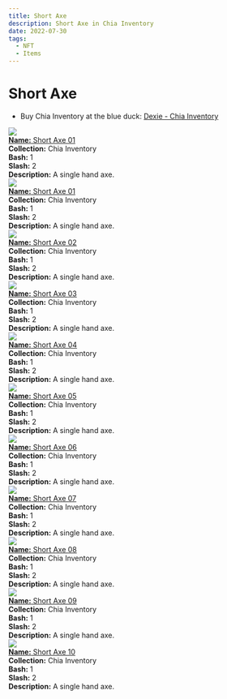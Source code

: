 ```yaml
---
title: Short Axe
description: Short Axe in Chia Inventory
date: 2022-07-30
tags:
  - NFT
  - Items
---
```


# Short Axe

- Buy Chia Inventory at the blue duck: [Dexie - Chia Inventory](https://dexie.space/offers/col16fpva26fhdjp2echs3cr7c30gzl7qe67hu9grtsjcqldz354asjsyzp6wx/xch)

<div class="item_thumbnail_detail">
<img src="https://nlw33pw4fgldbxdwsayln63luxi5pu3c7kdscrg2nmjbodzx.arweave.net/au29v_twpljDcdpAwtvtrpdHX0_2L6hyFE2msSFw83E"><br/>
<div><a href="https://www.spacescan.io/xch/coin/0xb44b291e574b290b34b963097bf696aad7cefd6045778de7838c0c9ef5cefe30"><strong>Name:</strong> Short Axe 01</a></div>
<div><strong>Collection:</strong> Chia Inventory</div>
<div><strong>Bash:</strong> 1</div>
<div><strong>Slash:</strong> 2</div>
<div><strong>Description:</strong> A single hand axe.</div>
</div>
<div class="item_thumbnail_detail">
<img src="https://vturlmxazoxjvcxvob3syr23busmfgvahef4qdtzk4kvpuambafq.arweave.net/rOkVsuDLrpqK9XB3LEdbDSTCmqA5C8gOeVcVV9AMCAs"><br/>
<div><a href="https://www.spacescan.io/xch/coin/0xaafcecad845a9c4233af93223184654cfa47c2280001f31da329c54c6f3b46a9"><strong>Name:</strong> Short Axe 01</a></div>
<div><strong>Collection:</strong> Chia Inventory</div>
<div><strong>Bash:</strong> 1</div>
<div><strong>Slash:</strong> 2</div>
<div><strong>Description:</strong> A single hand axe.</div>
</div>
<div class="item_thumbnail_detail">
<img src="https://vn32g5azidaa2tmagrxgiju5j7kms2pjimszregaqvyzngte.arweave.net/q3ejdB-lA-wA1NgDRuZCadT9TJaelD_JZiQwIVxlppk"><br/>
<div><a href="https://www.spacescan.io/xch/coin/0x1bdf031c9971d26b037f7f7604e399f9d2f120f195b1d386a15a7c82a4b50da9"><strong>Name:</strong> Short Axe 02</a></div>
<div><strong>Collection:</strong> Chia Inventory</div>
<div><strong>Bash:</strong> 1</div>
<div><strong>Slash:</strong> 2</div>
<div><strong>Description:</strong> A single hand axe.</div>
</div>
<div class="item_thumbnail_detail">
<img src="https://5oblp26gwbmwirl7c4fiqdktnmlctqhezc5yyllsunkhaxa.arweave.net/6-4K368awWW_RFfxcK_iA1TaxYpwOTIu4wtcqN-UcFw"><br/>
<div><a href="https://www.spacescan.io/xch/coin/0xbabd886dc22da2dd7859959e4c0fff70b1632abb966bed7aee8af6b12b452ad8"><strong>Name:</strong> Short Axe 03</a></div>
<div><strong>Collection:</strong> Chia Inventory</div>
<div><strong>Bash:</strong> 1</div>
<div><strong>Slash:</strong> 2</div>
<div><strong>Description:</strong> A single hand axe.</div>
</div>
<div class="item_thumbnail_detail">
<img src="https://srstusnh6cfqcfa5ubiapuegw3si7v3zoquiqlgfilwi6zi6yq.arweave.net/lGU6SafwiwEUHaBQB9CGtuSP13l0KI_gsxULsj2UexE"><br/>
<div><a href="https://www.spacescan.io/xch/coin/0xd55da68138dad0bf1dd977fd2b41c8884fb3cb15a3204fd3c75f82779c3edec3"><strong>Name:</strong> Short Axe 04</a></div>
<div><strong>Collection:</strong> Chia Inventory</div>
<div><strong>Bash:</strong> 1</div>
<div><strong>Slash:</strong> 2</div>
<div><strong>Description:</strong> A single hand axe.</div>
</div>
<div class="item_thumbnail_detail">
<img src="https://vtpjmzxl4oizub4suphghonbrrlckvowujekclmybabnmpup.arweave.net/rN6WZuvjkZoHkqPOY7-mhjFYlVd_aiSKEtmAgC1j6PA"><br/>
<div><a href="https://www.spacescan.io/xch/coin/0x2aa577ed89ec4416a6fadade40b7a8beedcfb8e7156c44a5de8d9ac8c7f2f9f2"><strong>Name:</strong> Short Axe 05</a></div>
<div><strong>Collection:</strong> Chia Inventory</div>
<div><strong>Bash:</strong> 1</div>
<div><strong>Slash:</strong> 2</div>
<div><strong>Description:</strong> A single hand axe.</div>
</div>
<div class="item_thumbnail_detail">
<img src="https://qdiujtpyvhcfpo6stgds4qclrsts2zs6pajebdrymfbaoaw4.arweave.net/g_NFEzfipxFe7_0pmHLkBLjKctZl54EkC-OOGFCBwLc"><br/>
<div><a href="https://www.spacescan.io/xch/coin/0x260c26f09082a6df3e0e6212b8068b1f58e21195341224116a435e5522fceacc"><strong>Name:</strong> Short Axe 06</a></div>
<div><strong>Collection:</strong> Chia Inventory</div>
<div><strong>Bash:</strong> 1</div>
<div><strong>Slash:</strong> 2</div>
<div><strong>Description:</strong> A single hand axe.</div>
</div>
<div class="item_thumbnail_detail">
<img src="https://ziuivzhifikxr47q2koo4isrzvc4feq235gsglvgqcse52ti.arweave.net/yii-K5OgqFXjz8NKc7iJRzUX_CkhrfTSMupoC_kTupo"><br/>
<div><a href="https://www.spacescan.io/xch/coin/0xba52ea9e368c668ee33950041730e6fc18fee0f408fefd6c13e504ae189cb8ba"><strong>Name:</strong> Short Axe 07</a></div>
<div><strong>Collection:</strong> Chia Inventory</div>
<div><strong>Bash:</strong> 1</div>
<div><strong>Slash:</strong> 2</div>
<div><strong>Description:</strong> A single hand axe.</div>
</div>
<div class="item_thumbnail_detail">
<img src="https://3i5rgbhhgoahsxr6ldo5ca42jxg45h3q7saebbnore2rmgnfhe.arweave.net/2jsTBOczgHlePljd0QOaTc3On3D8gEC-Frok1FhmlOY"><br/>
<div><a href="https://www.spacescan.io/xch/coin/0x1e04d978697b7aff6bda95a888d49115b2940359aa5dadfbc2aba9131d6f920a"><strong>Name:</strong> Short Axe 08</a></div>
<div><strong>Collection:</strong> Chia Inventory</div>
<div><strong>Bash:</strong> 1</div>
<div><strong>Slash:</strong> 2</div>
<div><strong>Description:</strong> A single hand axe.</div>
</div>
<div class="item_thumbnail_detail">
<img src="https://j3duac4rsgo6lmgzop4kannuqukyq5bjl5dsxnujhm2txvyeapbq.arweave.net/TsdAC5GRneWw2XP4oDW0hRWIdClfRyu2iTs1O9cEA8M"><br/>
<div><a href="https://www.spacescan.io/xch/coin/0x23a82791012b22e7d602db2ff3cd05c60b567066470ca1148526f81b5f3e494c"><strong>Name:</strong> Short Axe 09</a></div>
<div><strong>Collection:</strong> Chia Inventory</div>
<div><strong>Bash:</strong> 1</div>
<div><strong>Slash:</strong> 2</div>
<div><strong>Description:</strong> A single hand axe.</div>
</div>
<div class="item_thumbnail_detail">
<img src="https://cddadjgsiens4xl4gg5wqngdxw6qvhho4lvr3ssef3kjjplc.arweave.net/EMYBpNJBGy5df-DG7aDTDvb0KnO7i6x3KRC7U_lL1iU"><br/>
<div><a href="https://www.spacescan.io/xch/coin/0x573b4a9f88001664d04161a25cff699f999477c4914b23ab461a83faff47f58e"><strong>Name:</strong> Short Axe 10</a></div>
<div><strong>Collection:</strong> Chia Inventory</div>
<div><strong>Bash:</strong> 1</div>
<div><strong>Slash:</strong> 2</div>
<div><strong>Description:</strong> A single hand axe.</div>
</div>

